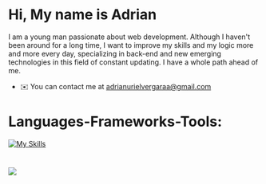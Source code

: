 
# Hi, My name is Adrian

I am a young man passionate about web development. Although I haven't been around for a long time, I want to improve my skills and my logic more and more every day, specializing in back-end and new emerging technologies in this field of constant updating. I have a whole path ahead of me.

* ✉️  You can contact me at [adrianurielvergaraa@gmail.com](mailto:adrianurielvergaraa@gmail.com)

# Languages-Frameworks-Tools:
[![My Skills](https://skillicons.dev/icons?i=html,css,javascript,typescript,astro,tailwind,react,next,vite,nodejs,npm,bun&theme=dark&perline=6)](https://skillicons.dev)


#

![](https://quotes-github-readme.vercel.app/api?type=horizontal&theme=dark)




